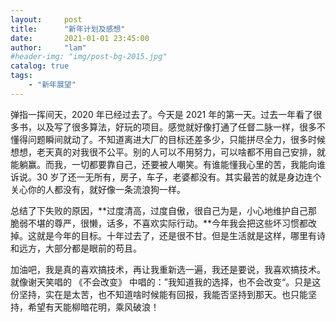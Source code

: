 ```yaml
---
layout:     post
title:      "新年计划及感想"
date:       2021-01-01 23:45:00
author:     "lam"
#header-img: "img/post-bg-2015.jpg"
catalog: true
tags:
    - "新年展望"
---
```




弹指一挥间天，2020 年已经过去了。今天是 2021 年的第一天。过去一年看了很多书，以及写了很多算法，好玩的项目。感觉就好像打通了任督二脉一样，很多不懂得问题瞬间就动了。不知道离进大厂的目标还差多少，只能拼尽全力，很多时候想想，老天真的对我很不公平。别的人可以不用努力，可以啥都不用自己安排，就能躺赢。而我，一切都要靠自己，还要被人嘲笑。有谁能懂我心里的苦，我能向谁诉说。30 岁了还一无所有，房子，车子，老婆都没有。其实最苦的就是身边连个关心你的人都没有，就好像一条流浪狗一样。

总结了下失败的原因，**过度清高，过度自傲，很自己为是，小心地维护自己那脆弱不堪的尊严，很懒，话多，不喜欢实际行动。**今年我会把这些坏习惯都改掉。这就是今年的目标。十年过去了，还是很不甘。但是生活就是这样，哪里有诗和远方，大部分都是眼前的苟且。

加油吧，我是真的喜欢搞技术，再让我重新选一遍，我还是要说，我喜欢搞技术。就像谢天笑唱的 《不会改变》 中唱的：”我知道我的选择，也不会改变“。只是这份坚持，实在是太苦，也不知道啥时候能有回报，我能否坚持到那天。也只能坚持，希望有天能柳暗花明，乘风破浪！

